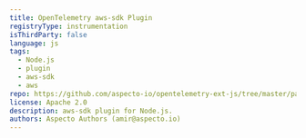 ```yaml
---
title: OpenTelemetry aws-sdk Plugin
registryType: instrumentation
isThirdParty: false
language: js
tags:
  - Node.js
  - plugin
  - aws-sdk
  - aws
repo: https://github.com/aspecto-io/opentelemetry-ext-js/tree/master/packages/instrumentation-aws-sdk
license: Apache 2.0
description: aws-sdk plugin for Node.js.
authors: Aspecto Authors (amir@aspecto.io)
---
```

